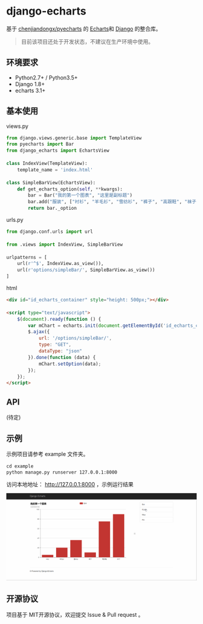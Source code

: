 # django-echarts

基于 [chenjiandongx/pyecharts](https://github.com/chenjiandongx/pyecharts) 的 [Echarts](http://echarts.baidu.com/index.html)和 [Django](https://www.djangoproject.com) 的整合库。

> 目前该项目还处于开发状态，不建议在生产环境中使用。


## 环境要求

- Python2.7+ / Python3.5+
- Django 1.8+
- echarts 3.1+

## 基本使用

views.py

```python
from django.views.generic.base import TemplateView
from pyecharts import Bar
from django_echarts import EchartsView

class IndexView(TemplateView):
    template_name = 'index.html'

class SimpleBarView(EchartsView):
    def get_echarts_option(self, **kwargs):
        bar = Bar("我的第一个图表", "这里是副标题")
        bar.add("服装", ["衬衫", "羊毛衫", "雪纺衫", "裤子", "高跟鞋", "袜子"], [5, 20, 36, 10, 75, 90])
        return bar._option
```

urls.py

```python
from django.conf.urls import url

from .views import IndexView, SimpleBarView

urlpatterns = [
    url(r'^$', IndexView.as_view()),
    url(r'options/simpleBar/', SimpleBarView.as_view())
]
```

html

```html
<div id="id_echarts_container" style="height: 500px;"></div>

<script type="text/javascript">
    $(document).ready(function () {
        var mChart = echarts.init(document.getElementById('id_echarts_container'));
        $.ajax({
            url: '/options/simpleBar/',
            type: "GET",
            dataType: "json"
        }).done(function (data) {
            mChart.setOption(data);
        });
    });
</script>
```

## API

(待定)

## 示例

示例项目请参考 example 文件夹。

```shell
cd example
python manage.py runserver 127.0.0.1:8000
```

访问本地地址： http://127.0.0.1:8000 ，示例运行结果

![Demo](images/demo1.gif)

## 开源协议

项目基于 MIT开源协议，欢迎提交 Issue & Pull request 。
